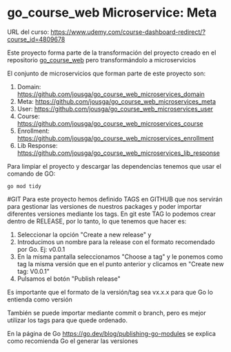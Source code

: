 # go_course_web Microservice: Meta
URL del curso: https://www.udemy.com/course-dashboard-redirect/?course_id=4809678

Este proyecto forma parte de la transformación del proyecto creado en el repositorio [go_course_web](https://github.com/jousga/go_course_web) pero transformándolo a microservicios

El conjunto de microservicios que forman parte de este proyecto son:
1. Domain: https://github.com/jousga/go_course_web_microservices_domain
2. Meta: https://github.com/jousga/go_course_web_microservices_meta
3. User: https://github.com/jousga/go_course_web_microservices_user
4. Course: https://github.com/jousga/go_course_web_microservices_course
5. Enrollment: https://github.com/jousga/go_course_web_microservices_enrollment
6. Lib Response: https://github.com/jousga/go_course_web_microservices_lib_response

Para limpiar el proyecto y descargar las dependencias tenemos que usar el comando de GO:

```text
go mod tidy
```

#GIT
Para este proyecto hemos definido TAGS en GITHUB que nos servirán para gestionar las versiones de nuestros packages y poder
importar diferentes versiones mediante los tags. En git este TAG lo podemos crear dentro de RELEASE, por lo tanto, lo que tenemos que hacer
es:
1. Seleccionar la opción "Create a new release" y
2. Introducimos un nombre para la release con el formato recomendado por Go. Ej: v0.0.1
3. En la misma pantalla seleccionamos "Choose a tag" y le ponemos como tag la misma versión que en el punto anterior y clicamos en "Create new tag: V0.0.1"
4. Pulsamos el botón "Publish release"

Es importante que el formato de la versión/tag sea vx.x.x para que Go lo entienda como versión

También se puede importar mediante commit o branch, pero es mejor utilizar los tags para que quede ordenado.

En la página de Go https://go.dev/blog/publishing-go-modules se explica como recomienda Go el generar las versiones 